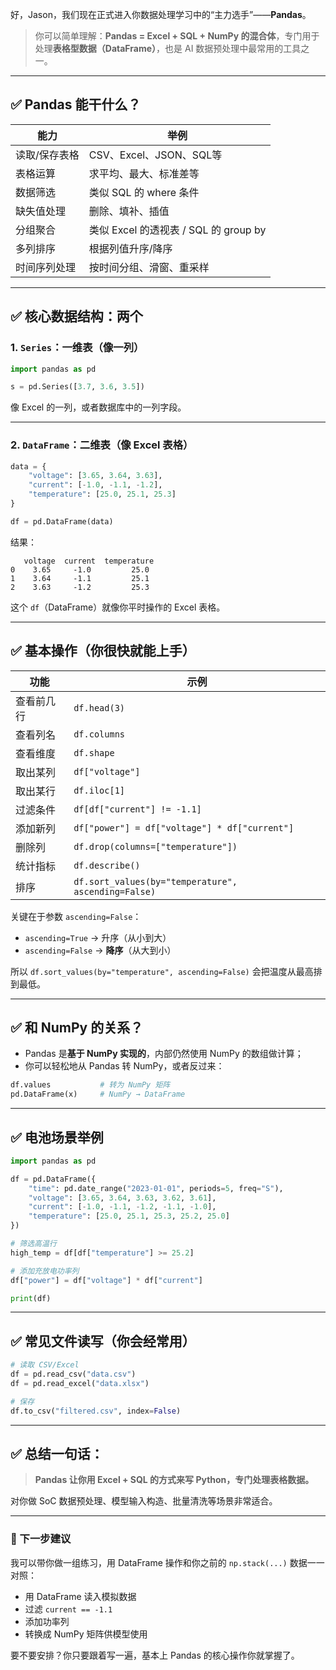 好，Jason，我们现在正式进入你数据处理学习中的“主力选手”——**Pandas**。
> 你可以简单理解：**Pandas = Excel + SQL + NumPy 的混合体**，专门用于处理**表格型数据（DataFrame）**，也是 AI 数据预处理中最常用的工具之一。

---

## ✅ Pandas 能干什么？

| 能力      | 举例                             |
| ------- | ------------------------------ |
| 读取/保存表格 | CSV、Excel、JSON、SQL等            |
| 表格运算    | 求平均、最大、标准差等                    |
| 数据筛选    | 类似 SQL 的 where 条件              |
| 缺失值处理   | 删除、填补、插值                       |
| 分组聚合    | 类似 Excel 的透视表 / SQL 的 group by |
| 多列排序    | 根据列值升序/降序                      |
| 时间序列处理  | 按时间分组、滑窗、重采样                   |

---

## ✅ 核心数据结构：两个

### 1. `Series`：一维表（像一列）

```python
import pandas as pd

s = pd.Series([3.7, 3.6, 3.5])
```

像 Excel 的一列，或者数据库中的一列字段。

---

### 2. `DataFrame`：二维表（像 Excel 表格）

```python
data = {
    "voltage": [3.65, 3.64, 3.63],
    "current": [-1.0, -1.1, -1.2],
    "temperature": [25.0, 25.1, 25.3]
}

df = pd.DataFrame(data)
```

结果：

```
   voltage  current  temperature
0    3.65     -1.0         25.0
1    3.64     -1.1         25.1
2    3.63     -1.2         25.3
```

这个 `df`（DataFrame）就像你平时操作的 Excel 表格。

---

## ✅ 基本操作（你很快就能上手）

| 功能    | 示例                                                  |
| ----- | --------------------------------------------------- |
| 查看前几行 | `df.head(3)`                                        |
| 查看列名  | `df.columns`                                        |
| 查看维度  | `df.shape`                                          |
| 取出某列  | `df["voltage"]`                                     |
| 取出某行  | `df.iloc[1]`                                        |
| 过滤条件  | `df[df["current"] != -1.1]`                         |
| 添加新列  | `df["power"] = df["voltage"] * df["current"]`       |
| 删除列   | `df.drop(columns=["temperature"])`                  |
| 统计指标  | `df.describe()`                                     |
| 排序    | `df.sort_values(by="temperature", ascending=False)` |

关键在于参数 `ascending=False`：

- `ascending=True` → 升序（从小到大）
- `ascending=False` → **降序**（从大到小）

所以 `df.sort_values(by="temperature", ascending=False)` 会把温度从最高排到最低。

---

## ✅ 和 NumPy 的关系？

* Pandas 是**基于 NumPy 实现的**，内部仍然使用 NumPy 的数组做计算；
* 你可以轻松地从 Pandas 转 NumPy，或者反过来：

```python
df.values           # 转为 NumPy 矩阵
pd.DataFrame(x)     # NumPy → DataFrame
```

---

## ✅ 电池场景举例

```python
import pandas as pd

df = pd.DataFrame({
    "time": pd.date_range("2023-01-01", periods=5, freq="S"),
    "voltage": [3.65, 3.64, 3.63, 3.62, 3.61],
    "current": [-1.0, -1.1, -1.2, -1.1, -1.0],
    "temperature": [25.0, 25.1, 25.3, 25.2, 25.0]
})

# 筛选高温行
high_temp = df[df["temperature"] >= 25.2]

# 添加充放电功率列
df["power"] = df["voltage"] * df["current"]

print(df)
```

---

## ✅ 常见文件读写（你会经常用）

```python
# 读取 CSV/Excel
df = pd.read_csv("data.csv")
df = pd.read_excel("data.xlsx")

# 保存
df.to_csv("filtered.csv", index=False)
```

---

## ✅ 总结一句话：

> **Pandas 让你用 Excel + SQL 的方式来写 Python，专门处理表格数据。**

对你做 SoC 数据预处理、模型输入构造、批量清洗等场景非常适合。

---

### 🚀 下一步建议

我可以带你做一组练习，用 DataFrame 操作和你之前的 `np.stack(...)` 数据一一对照：

* 用 DataFrame 读入模拟数据
* 过滤 `current == -1.1`
* 添加功率列
* 转换成 NumPy 矩阵供模型使用

要不要安排？你只要跟着写一遍，基本上 Pandas 的核心操作你就掌握了。

